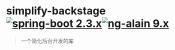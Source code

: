 # simplify-backstage [![spring-boot 2.3.x](https://img.shields.io/badge/spring--boot-2.3.x-brightgreen)]()[![ng-alain 9.x](https://img.shields.io/badge/ng--alain-9.x-brightgreen)]()

> 一个简化后台开发的库
